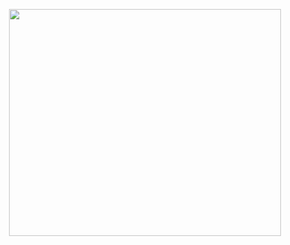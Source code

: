<p align="center">
  <img src="<iframe src="https://giphy.com/embed/0HMhOCi7k9BH0BPdM5" width="480" height="400" frameBorder="0" class="giphy-embed" allowFullScreen><p><a href="https://giphy.com/gifs/theoffice-the-office-tv-prince-family-paper-0HMhOCi7k9BH0BPdM5"></p>
</p>
